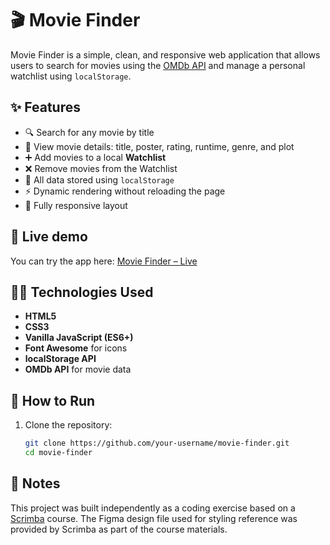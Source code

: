 # 🎬 Movie Finder

Movie Finder is a simple, clean, and responsive web application that allows users to search for movies using the [OMDb API](https://www.omdbapi.com/) and manage a personal watchlist using `localStorage`.

## ✨ Features

-   🔍 Search for any movie by title
-   📄 View movie details: title, poster, rating, runtime, genre, and plot
-   ➕ Add movies to a local **Watchlist**
-   ❌ Remove movies from the Watchlist
-   💾 All data stored using `localStorage`
-   ⚡ Dynamic rendering without reloading the page
-   📱 Fully responsive layout

## 🔗 Live demo

You can try the app here: [Movie Finder – Live](https://merry-vacherin-60c501.netlify.app/)

## 🧑‍💻 Technologies Used

-   **HTML5**
-   **CSS3**
-   **Vanilla JavaScript (ES6+)**
-   **Font Awesome** for icons
-   **localStorage API**
-   **OMDb API** for movie data

## 🚀 How to Run

1. Clone the repository:
    ```bash
    git clone https://github.com/your-username/movie-finder.git
    cd movie-finder
    ```

## 📜 Notes

This project was built independently as a coding exercise based on a [Scrimba](https://scrimba.com/home) course.
The Figma design file used for styling reference was provided by Scrimba as part of the course materials.
